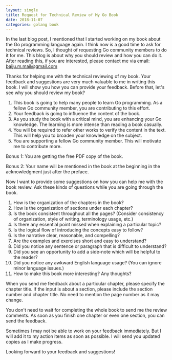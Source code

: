 ```yaml
---
layout: single
title: Request for Technical Review of My Go Book
date: 2018-11-07
categories: golang book
---
```


In the last blog post, I mentioned that I started working on my book
about the Go programming language again.  I think now is a good time
to ask for technical reviews.  So, I thought of requesting Go
community members to do it for me.  This blog is about why you should
review and how you can do it.  After reading this, if you are
interested, please contact me via email: baiju.m.mail@gmail.com

Thanks for helping me with the technical reviewing of my book.  Your
feedback and suggestions are very much valuable to me in writing this
book.  I will show you how you can provide your feedback.  Before
that, let's see why you should review my book?

1. This book is going to help many people to learn Go programming.  As
   a fellow Go community member, you are contributing to this effort.
2. Your feedback is going to influence the content of the book.
3. As you study the book with a critical mind, you are enhancing your
   Go knowledge.  The learning is more intense than reading a book
   casually.
4. You will be required to refer other works to verify the content in
   the text.  This will help you to broaden your knowledge on the
   subject.
5. You are supporting a fellow Go community member.  This will
   motivate me to contribute more.

Bonus 1: You are getting the free PDF copy of the book.

Bonus 2: Your name will be mentioned in the book at the beginning in
the acknowledgment just after the preface.

Now I want to provide some suggestions on how you can help me with the
book review.  Ask these kinds of questions while you are going through
the book.

1. How is the organization of the chapters in the book?
2. How is the organization of sections under each chapter?
3. Is the book consistent throughout all the pages?  (Consider
   consistency of organization, style of writing, terminology usage,
   etc.)
4. Is there any essential point missed when explaining a particular
   topic?
5. Is the logical flow of introducing the concepts easy to follow?
6. Is the narrative clear, reasonable, and compelling?
7. Are the examples and exercises short and easy to understand?
8. Did you notice any sentence or paragraph that is difficult to
   understand?
9. Did you see an opportunity to add a side-note which will be helpful
   to the reader?
10. Did you notice any awkward English language usage? (You can ignore
    minor language issues.)
11. How to make this book more interesting? Any thoughts?

When you send me feedback about a particular chapter, please specify
the chapter title.  If the input is about a section, please include
the section number and chapter title.  No need to mention the page
number as it may change.

You don't need to wait for completing the whole book to send me the
review comments.  As soon as you finish one chapter or even one
section, you can send the feedback.

Sometimes I may not be able to work on your feedback immediately.  But
I will add it to my action items as soon as possible.  I will send you
updated copies as I make progress.

Looking forward to your feedback and suggestions!
